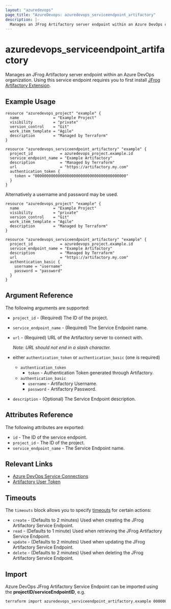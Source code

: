 ```yaml
---
layout: "azuredevops"
page_title: "AzureDevops: azuredevops_serviceendpoint_artifactory"
description: |-
  Manages an JFrog Artifactory server endpoint within an Azure DevOps organization.
---
```


# azuredevops_serviceendpoint_artifactory

Manages an JFrog Artifactory server endpoint within an Azure DevOps organization. Using this service endpoint requires you to first install [JFrog Artifactory Extension](https://marketplace.visualstudio.com/items?itemName=JFrog.jfrog-artifactory-vsts-extension).

## Example Usage

```hcl
resource "azuredevops_project" "example" {
  name               = "Example Project"
  visibility         = "private"
  version_control    = "Git"
  work_item_template = "Agile"
  description        = "Managed by Terraform"
}

resource "azuredevops_serviceendpoint_artifactory" "example" {
  project_id            = azuredevops_project.example.id
  service_endpoint_name = "Example Artifactory"
  description           = "Managed by Terraform"
  url                   = "https://artifactory.my.com"
  authentication_token {
    token = "0000000000000000000000000000000000000000"
  }
}
```
Alternatively a username and password may be used.

```hcl
resource "azuredevops_project" "example" {
  name               = "Example Project"
  visibility         = "private"
  version_control    = "Git"
  work_item_template = "Agile"
  description        = "Managed by Terraform"
}

resource "azuredevops_serviceendpoint_artifactory" "example" {
  project_id            = azuredevops_project.example.id
  service_endpoint_name = "Example Artifactory"
  description           = "Managed by Terraform"
  url                   = "https://artifactory.my.com"
  authentication_basic {
    username = "username"
    password = "password"
  }
}
```

## Argument Reference

The following arguments are supported:

* `project_id` - (Required) The ID of the project.
* `service_endpoint_name` - (Required) The Service Endpoint name.
* `url` - (Required) URL of the Artifactory server to connect with.

   _Note: URL should not end in a slash character._
* either `authentication_token` or `authentication_basic` (one is required)
  * `authentication_token`
    * `token` - Authentication Token generated through Artifactory.
  * `authentication_basic`
      * `username` - Artifactory Username.
      * `password` - Artifactory Password.
* `description` - (Optional) The Service Endpoint description.

## Attributes Reference

The following attributes are exported:

* `id` - The ID of the service endpoint.
* `project_id` - The ID of the project.
* `service_endpoint_name` - The Service Endpoint name.

## Relevant Links
* [Azure DevOps Service Connections](https://docs.microsoft.com/en-us/azure/devops/pipelines/library/service-endpoints?view=azure-devops&tabs=yaml)
* [Artifactory User Token](https://docs.artifactory.org/latest/user-guide/user-token/)

## Timeouts

The `timeouts` block allows you to specify [timeouts](https://developer.hashicorp.com/terraform/language/resources/syntax#operation-timeouts) for certain actions:

* `create` - (Defaults to 2 minutes) Used when creating the JFrog Artifactory Service Endpoint.
* `read` - (Defaults to 1 minute) Used when retrieving the JFrog Artifactory Service Endpoint.
* `update` - (Defaults to 2 minutes) Used when updating the JFrog Artifactory Service Endpoint.
* `delete` - (Defaults to 2 minutes) Used when deleting the JFrog Artifactory Service Endpoint.

## Import

Azure DevOps JFrog Artifactory Service Endpoint can be imported using the **projectID/serviceEndpointID**, e.g.

```sh
terraform import azuredevops_serviceendpoint_artifactory.example 00000000-0000-0000-0000-000000000000/00000000-0000-0000-0000-000000000000
```
